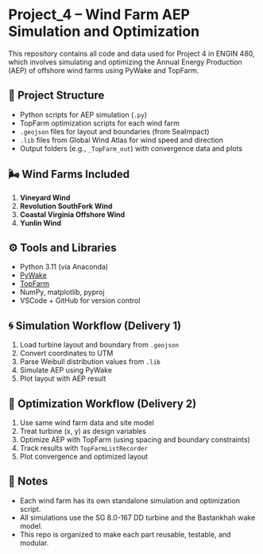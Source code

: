 # Project_4 – Wind Farm AEP Simulation and Optimization

This repository contains all code and data used for Project 4 in ENGIN 480, which involves simulating and optimizing the Annual Energy Production (AEP) of offshore wind farms using PyWake and TopFarm.

## 📁 Project Structure

- Python scripts for AEP simulation (`.py`)
- TopFarm optimization scripts for each wind farm
- `.geojson` files for layout and boundaries (from SeaImpact)
- `.lib` files from Global Wind Atlas for wind speed and direction
- Output folders (e.g., `_TopFarm_out`) with convergence data and plots

## 🌬️ Wind Farms Included

1. **Vineyard Wind**
2. **Revolution SouthFork Wind**
3. **Coastal Virginia Offshore Wind**
4. **Yunlin Wind**

## ⚙️ Tools and Libraries

- Python 3.11 (via Anaconda)
- [PyWake](https://github.com/TopFarm/PyWake)
- [TopFarm](https://github.com/TopFarm/TopFarm2)
- NumPy, matplotlib, pyproj
- VSCode + GitHub for version control

## 🌀 Simulation Workflow (Delivery 1)

1. Load turbine layout and boundary from `.geojson`
2. Convert coordinates to UTM
3. Parse Weibull distribution values from `.lib`
4. Simulate AEP using PyWake
5. Plot layout with AEP result

## 🔧 Optimization Workflow (Delivery 2)

1. Use same wind farm data and site model
2. Treat turbine (x, y) as design variables
3. Optimize AEP with TopFarm (using spacing and boundary constraints)
4. Track results with `TopFarmListRecorder`
5. Plot convergence and optimized layout

## 📌 Notes

- Each wind farm has its own standalone simulation and optimization script.
- All simulations use the SG 8.0-167 DD turbine and the Bastankhah wake model.
- This repo is organized to make each part reusable, testable, and modular.
